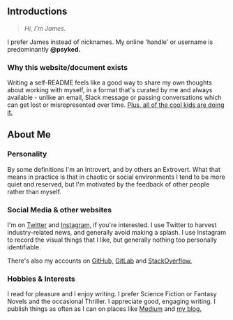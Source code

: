 ## Introductions

> _Hi, I'm James._

I prefer James instead of nicknames. My online 'handle' or username is predominantly **@psyked.**

### Why this website/document exists

Writing a self-README feels like a good way to share my own thoughts about working with myself, in a format that's curated by me and always available - unlike an email, Slack message or passing conversations which can get lost or misrepresented over time. [Plus, all of the cool kids are doing it.](https://hackernoon.com/12-manager-readmes-from-silicon-valleys-top-tech-companies-26588a660afe)

## About Me

### Personality

By some definitions I'm an Introvert, and by others an Extrovert. What that means in practice is that in chaotic or social environments I tend to be more quiet and reserved, but I'm motivated by the feedback of other people rather than myself.

### Social Media & other websites

I'm on [Twitter](https://twitter.com/psyked) and [Instagram,](https://www.instagram.com/psyked/) if you're interested. I use Twitter to harvest industry-related news, and generally avoid making a splash. I use Instagram to record the visual things that I like, but generally nothing too personally identifiable.

There's also my accounts on [GitHub,](https://github.com/psyked/) [GitLab](https://gitlab.com/psyked1) and [StackOverflow.](https://stackoverflow.com/users/377961/james-ford)

### Hobbies & Interests

I read for pleasure and I enjoy writing. I prefer Science Fiction or Fantasy Novels and the occasional Thriller. I appreciate good, engaging writing. I publish things as often as I can on places like [Medium](https://medium.com/@psyked) and [my blog.](https://psyked.co.uk)
